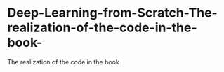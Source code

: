 # Deep-Learning-from-Scratch-The-realization-of-the-code-in-the-book-
The realization of the code in the book
